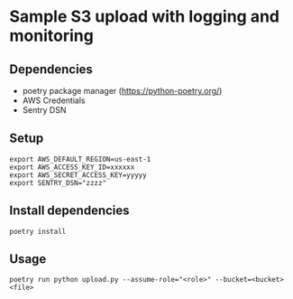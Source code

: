 # Sample S3 upload with logging and monitoring 

## Dependencies
- poetry package manager (https://python-poetry.org/)
- AWS Credentials
- Sentry DSN


## Setup 

```
export AWS_DEFAULT_REGION=us-east-1
export AWS_ACCESS_KEY_ID=xxxxxx
export AWS_SECRET_ACCESS_KEY=yyyyy
export SENTRY_DSN="zzzz"
```


## Install dependencies

```
poetry install 
```

## Usage

```
poetry run python upload.py --assume-role="<role>" --bucket=<bucket> <file>
```

